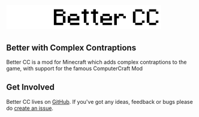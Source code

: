 # ![Better CC](logo.png)

## Better with Complex Contraptions
Better CC is a mod for Minecraft which adds complex contraptions to the game, 
with support for the famous ComputerCraft Mod

## Get Involved
Better CC lives on [GitHub]. If you've got any ideas, feedback or bugs please do [create an issue][bug].

[github]: https://github.com/ajh123-development/better-cc "Better CC on GitHub"
[bug]: https://github.com/ajh123-development/better-cc/issues/new/choose
